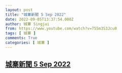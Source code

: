 ```yaml
---
layout: post
title: "城寨新聞 5 Sep 2022"
date: 2022-09-05T13:37:54.000Z
author: 城寨 Singjai
from: https://www.youtube.com/watch?v=755m3S3Jcu0
tags: [ 城寨 ]
comments: True
categories: [ 城寨 ]
---
```

<!--1662385074000-->
[城寨新聞 5 Sep 2022](https://www.youtube.com/watch?v=755m3S3Jcu0)
------

<div>

</div>
